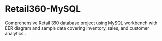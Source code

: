 # Retail360-MySQL
Comprehensive Retail 360 database project using MySQL workbench with EER diagram and sample data covering inventory, sales, and customer analytics .
